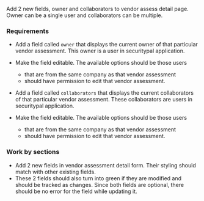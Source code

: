 Add 2 new fields, owner and collaborators to vendor assess detail page. Owner can be a single user and collaborators can be multiple.

### Requirements

- Add a field called `owner` that displays the current owner of that particular vendor assessment. This owner is a user in securitypal application. 
- Make the field editable. The available options should be those users 
	- that are from the same company as that vendor assessment
	- should have permission to edit that vendor assessment.

- Add a field called `collaborators` that displays the current collaborators of that particular vendor assessment. These collaborators are users in securitypal application. 
- Make the field editable. The available options should be those users 
	- that are from the same company as that vendor assessment
	- should have permission to edit that vendor assessment.


### Work by sections

- Add 2 new fields in vendor assessment detail form. Their styling should match with other existing fields.
- These 2 fields should also turn into green if they are modified and should be tracked as changes. Since both fields are optional, there should be no error for the field while updating it.